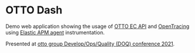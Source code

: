 # OTTO Dash

Demo web application showing the usage of [OTTO EC API](https://api.develop.otto.de/api-docs/) 
and [OpenTracing](https://opentracing.io) 
using [Elastic APM agent](https://www.elastic.co/guide/en/apm/agent/java/current/index.html) instrumentation.

Presented at [otto group Develop/Ops/Quality (DOQ) conference 2021](https://og2.me/DOQ21).
